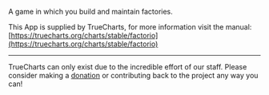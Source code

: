 A game in which you build and maintain factories.

This App is supplied by TrueCharts, for more information visit the manual: [https://truecharts.org/charts/stable/factorio](https://truecharts.org/charts/stable/factorio)

---

TrueCharts can only exist due to the incredible effort of our staff.
Please consider making a [donation](https://truecharts.org/sponsor) or contributing back to the project any way you can!
